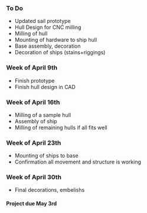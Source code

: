 ### To Do

- Updated sail prototype
- Hull Design for CNC milling
- Milling of hull
- Mounting of hardware to ship hull
- Base assembly, decoration
- Decoration of ships (stains+riggings)


### Week of April 9th

- Finish prototype
- Finish hull design in CAD

### Week of April 16th

- Milling of a sample hull
- Assembly of ship
- Milling of remaining hulls if all fits well

### Week of April 23th

- Mounting of ships to base
- Confirmation all movement and structure is working

### Week of April 30th

- Final decorations, embelishs

#### Project due May 3rd
